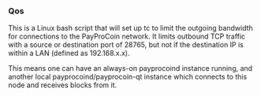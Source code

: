 ### Qos ###

This is a Linux bash script that will set up tc to limit the outgoing bandwidth for connections to the PayProCoin network. It limits outbound TCP traffic with a source or destination port of 28765, but not if the destination IP is within a LAN (defined as 192.168.x.x).

This means one can have an always-on payprocoind instance running, and another local payprocoind/payprocoin-qt instance which connects to this node and receives blocks from it.
